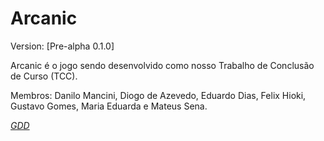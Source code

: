 # Arcanic

Version: [Pre-alpha 0.1.0]

Arcanic é o jogo sendo desenvolvido como nosso Trabalho de Conclusão de Curso (TCC).

Membros: Danilo Mancini, Diogo de Azevedo, Eduardo Dias, Felix Hioki, Gustavo Gomes, Maria Eduarda e Mateus Sena.

[*GDD*](https://docs.google.com/document/d/1ecWXxq0F2T6H8f7QlhAJWdVMxCd3cVlwd0Wg-ISU3Ng/edit?usp=sharing)


